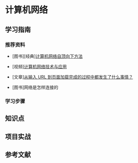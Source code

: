 # 计算机网络

## 学习指南

### 推荐资料

* [图书][经典][计算机网络自顶向下方法](http://product.dangdang.com/25299722.html)

* [视频][计算机网络技术与应用](http://study.163.com/course/courseMain.htm?courseId=1255007)
* [文章][从输入 URL 到页面加载完成的过程中都发生了什么事情？](http://fex.baidu.com/blog/2014/05/what-happen)
* [图书]网络是怎样连接的

### 学习步骤

## 知识点

## 项目实战

## 参考文献
